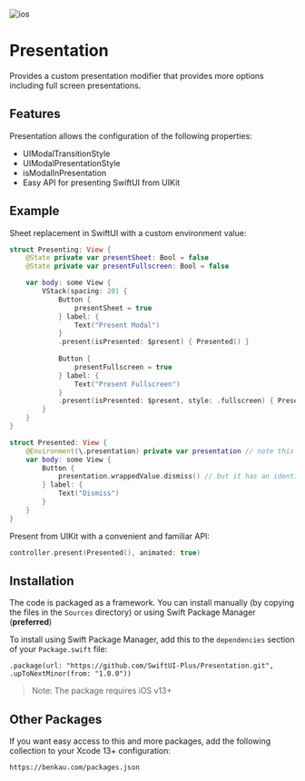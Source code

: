 ![ios](https://img.shields.io/badge/iOS-13-green)

# Presentation

Provides a custom presentation modifier that provides more options including full screen presentations.

## Features

Presentation allows the configuration of the following properties:

- UIModalTransitionStyle
- UIModalPresentationStyle
- isModalInPresentation
- Easy API for presenting SwiftUI from UIKit

## Example

Sheet replacement in SwiftUI with a custom environment value:

```swift
struct Presenting: View {
    @State private var presentSheet: Bool = false
    @State private var presentFullscreen: Bool = false

    var body: some View {
        VStack(spacing: 20) {
            Button {
                presentSheet = true
            } label: {
                Text("Present Modal")
            }
            .present(isPresented: $present) { Presented() }
            
            Button {
                presentFullscreen = true
            } label: {
                Text("Present Fullscreen")
            }
            .present(isPresented: $present, style: .fullscreen) { Presented() }
        }
    }
}

struct Presented: View {
    @Environment(\.presentation) private var presentation // note this is __not__ `presentationMode`
    var body: some View {
        Button {
            presentation.wrappedValue.dismiss() // but it has an identical API
        } label: {
            Text("Dismiss")
        }
    }
} 
```

Present from UIKit with a convenient and familiar API:

```swift
controller.present(Presented(), animated: true)
```

## Installation

The code is packaged as a framework. You can install manually (by copying the files in the `Sources` directory) or using Swift Package Manager (__preferred__)

To install using Swift Package Manager, add this to the `dependencies` section of your `Package.swift` file:

`.package(url: "https://github.com/SwiftUI-Plus/Presentation.git", .upToNextMinor(from: "1.0.0"))`

> Note: The package requires iOS v13+

## Other Packages

If you want easy access to this and more packages, add the following collection to your Xcode 13+ configuration:

`https://benkau.com/packages.json`
